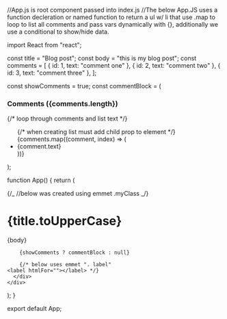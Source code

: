 //App.js is root component passed into index.js
//The below App.JS uses a function decleration or named function to return
a ul w/ li that use .map to loop to list all comments and pass vars dynamically with {}, additionally we use a conditional to show/hide data.

import React from "react";

const title = "Blog post";
const body = "this is my blog post";
const comments = [
{ id: 1, text: "comment one" },
{ id: 2, text: "comment two" },
{ id: 3, text: "comment three" },
];

const showComments = true;
const commentBlock = (

  <div className="comments">
    <h3>Comments ({comments.length})</h3>
    {/* loop through comments and list text */}
    <ul>
      {/* when creating list must add child prop to element */}
      {comments.map((comment, index) => (
        <li key={index}>{comment.text} </li>
      ))}
    </ul>
  </div>
);

function App() {
return (
<div>
{/_ //below was created using emmet .myClass _/}
<div className="container">
<h1>{title.toUpperCase}</h1>
<p>{body}</p>

        {showComments ? commentBlock : null}

        {/* below uses emmet ". label"
    <label htmlFor=""></label> */}
      </div>
    </div>

);
}

export default App;

